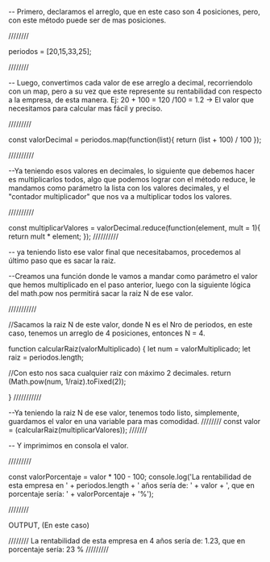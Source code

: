  -- Primero, declaramos el arreglo, que en este caso son 4 posiciones, pero, con este método puede ser de mas posiciones.

////////

periodos = [20,15,33,25];

////////

 -- Luego, convertimos cada valor de ese arreglo a decimal, recorriendolo con un map, pero a su vez que este represente su rentabilidad con respecto a la empresa, de esta manera. Ej: 20 + 100 = 120 /100 = 1.2 -> El valor que necesitamos para calcular mas fácil y preciso.

/////////

const valorDecimal = periodos.map(function(list){
    return (list + 100) / 100 
});

//////////


--Ya teniendo esos valores en decimales, lo siguiente que debemos hacer es multiplicarlos todos, algo que podemos lograr con el método reduce, le mandamos como parámetro la lista con los valores decimales, y el "contador multiplicador" que nos va a multiplicar todos los valores.

//////////

const multiplicarValores = valorDecimal.reduce(function(element, mult = 1){
    return mult * element;
});
//////////


-- ya teniendo listo ese valor final que necesitabamos, procedemos al último paso que es sacar la raiz.

--Creamos una función donde le vamos a mandar como parámetro el valor que hemos multiplicado en el paso anterior, luego con la siguiente lógica del math.pow nos permitirá sacar la raiz N de ese valor.

///////////

//Sacamos la raiz N de este valor, donde N es el Nro de periodos, en este caso, tenemos un arreglo de 4 posiciones, entonces N = 4.

function calcularRaiz(valorMultiplicado) {
    let num = valorMultiplicado;
    let raiz = periodos.length;

//Con esto nos saca cualquier raiz con máximo 2 decimales.
    return (Math.pow(num, 1/raiz).toFixed(2));

}
///////////


--Ya teniendo la raiz N de ese valor, tenemos todo listo, simplemente, guardamos el valor en una variable para mas comodidad.
////////
const valor = (calcularRaiz(multiplicarValores));
///////

-- Y imprimimos en consola el valor.

/////////

const valorPorcentaje = valor * 100 - 100;
console.log('La rentabilidad de esta empresa en ' + periodos.length + ' años sería de: ' + valor + ', que en porcentaje sería: ' + valorPorcentaje + '%');

////////


OUTPUT, (En este caso)

////////
La rentabilidad de esta empresa en 4 años sería de: 1.23, que en porcentaje sería: 23 %
/////////